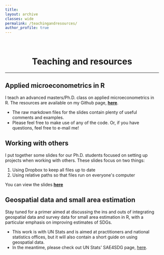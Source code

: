 ```yaml
---
title: 
layout: archive
classes: wide
permalink: /teachingandresources/
author_profile: true
---
```

<br/> 


# <center> Teaching and resources </center>
- - -

## Applied microeconometrics in R

I teach an advanced masters/Ph.D. class on applied microeconometrics in R. The resources are available on my Github page, [**here**](https://github.com/JoshMerfeld/applied-microeconometrics).

- The raw markdown files for the slides contain plenty of useful comments and examples.
- Please feel free to make use of any of the code. Or, if you have questions, feel free to e-mail me!


## Working with others

I put together some slides for our Ph.D. students focused on setting up projects when working with others. These slides focus on two things:

1. Using Dropbox to keep all files up to date
2. Using relative paths so that files run on everyone's computer

You can view the slides [**here**](https://joshmerfeld.github.io/sharedworkspaces/#1)


## Geospatial data and small area estimation

Stay tuned for a primer aimed at discussing the ins and outs of integrating geospatial data and survey data for small area estimation in R, with a particular emphasis on improving estimates of SDGs.

- This work is with UN Stats and is aimed at practitioners and national statistics offices, but it will also contain a short guide on using geospatial data. 
- In the meantime, please check out UN Stats' SAE4SDG page, [here](https://unstats.un.org/wiki/display/SAE4SDG/).






